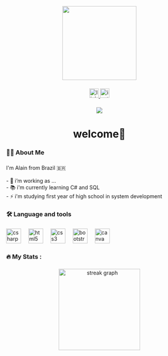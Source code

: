 <div align="center">
  <img height="200" weight="1600" src="http://w2.wallls.com/uploads/high-thumbnail/201601/28/52476.jpg"  />
</div>

###

<div align="center">
  <a href="https://www.linkedin.com/in/alain-claus-43b013304/" target="_blank">
    <img src="https://img.shields.io/static/v1?message=LinkedIn&logo=linkedin&label=&color=0077B5&logoColor=white&labelColor=&style=for-the-badge" height="25" alt="linkedin logo"  />
  </a>
  <a href="https://www.instagram.com/alainclaus0/" target="_blank">
    <img src="https://img.shields.io/static/v1?message=Instagram&logo=instagram&label=&color=E4405F&logoColor=white&labelColor=&style=for-the-badge" height="25" alt="instagram logo"  />
  </a>
</div>

###

<div align="center">
  <img src="https://visitor-badge.laobi.icu/badge?page_id=cocafullgas.cocafullgas&"  />
</div>

###

<h1 align="center" color="green">welcome👋</h1>

###

<h3 align="left">👩‍💻  About Me</h3>

###

<p align="left">I'm Alain from Brazil 🇧🇷<br><br>- 🔭 i’m working as ...<br>- 📚 i'm currently learning C# and SQL<br>- ⚡ i'm studying first year of high school in system development</p>

###

<h3 align="left">🛠 Language and tools</h3>

###

<div align="left">
  <img src="https://cdn.jsdelivr.net/gh/devicons/devicon/icons/csharp/csharp-original.svg" height="40" alt="csharp logo"  />
  <img width="12" />
  <img src="https://cdn.jsdelivr.net/gh/devicons/devicon/icons/html5/html5-original.svg" height="40" alt="html5 logo"  />
  <img width="12" />
  <img src="https://cdn.jsdelivr.net/gh/devicons/devicon/icons/css3/css3-original.svg" height="40" alt="css3 logo"  />
  <img width="12" />
  <img src="https://cdn.jsdelivr.net/gh/devicons/devicon/icons/bootstrap/bootstrap-original.svg" height="40" alt="bootstrap logo"  />
  <img width="12" />
  <img src="https://cdn.jsdelivr.net/gh/devicons/devicon/icons/canva/canva-original.svg" height="40" alt="canva logo"  />
</div>

###

<h3 align="left">🔥   My Stats :</h3>

###

<div align="center">
  <img src="https://streak-stats.demolab.com?user=cocafullgas&locale=en&mode=daily&theme=dark&hide_border=false&border_radius=5&order=3" height="220" alt="streak graph"  />
</div>

###
